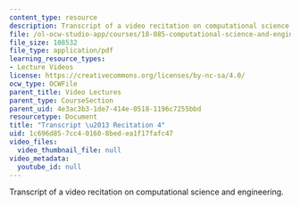 ```yaml
---
content_type: resource
description: Transcript of a video recitation on computational science and engineering.
file: /ol-ocw-studio-app/courses/18-085-computational-science-and-engineering-i-fall-2008/1c696d857cc401608bedea1f17fafc47_18-085F08-R04.pdf
file_size: 108532
file_type: application/pdf
learning_resource_types:
- Lecture Videos
license: https://creativecommons.org/licenses/by-nc-sa/4.0/
ocw_type: OCWFile
parent_title: Video Lectures
parent_type: CourseSection
parent_uid: 4e3ac3b3-1de7-414e-0518-1196c7255bbd
resourcetype: Document
title: "Transcript \u2013 Recitation 4"
uid: 1c696d85-7cc4-0160-8bed-ea1f17fafc47
video_files:
  video_thumbnail_file: null
video_metadata:
  youtube_id: null
---
```

Transcript of a video recitation on computational science and engineering.
